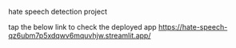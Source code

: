hate speech detection project 

tap the below link to check the deployed app
https://hate-speech-qz6ubm7p5xdqwv6mquvhjw.streamlit.app/

